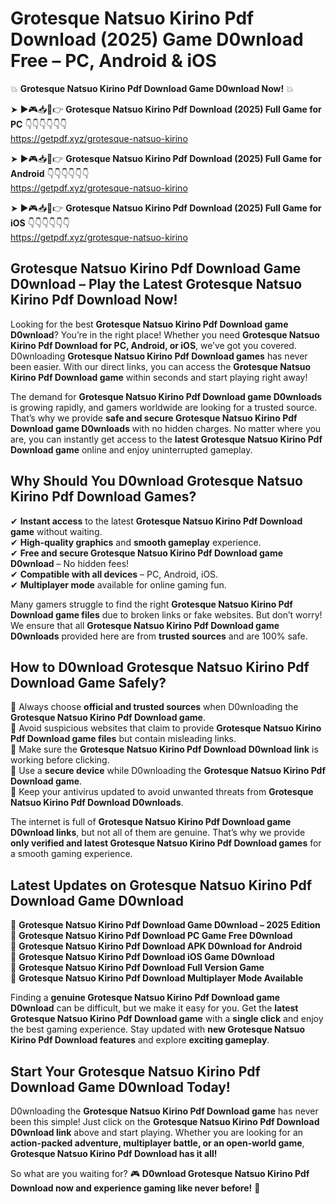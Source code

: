 # Grotesque Natsuo Kirino Pdf Download (2025) Game D0wnload Free – PC, Android & iOS

💥 **Grotesque Natsuo Kirino Pdf Download Game D0wnload Now!** 💥  

➤ ►🎮📥📱👉 **Grotesque Natsuo Kirino Pdf Download (2025) Full Game for PC** 👇👇👇👇👇👇  
https://getpdf.xyz/grotesque-natsuo-kirino  

➤ ►🎮📥📱👉 **Grotesque Natsuo Kirino Pdf Download (2025) Full Game for Android** 👇👇👇👇👇👇  
https://getpdf.xyz/grotesque-natsuo-kirino  

➤ ►🎮📥📱👉 **Grotesque Natsuo Kirino Pdf Download (2025) Full Game for iOS** 👇👇👇👇👇👇  
https://getpdf.xyz/grotesque-natsuo-kirino  

## Grotesque Natsuo Kirino Pdf Download Game D0wnload – Play the Latest Grotesque Natsuo Kirino Pdf Download Now!

Looking for the best **Grotesque Natsuo Kirino Pdf Download game D0wnload**? You’re in the right place! Whether you need **Grotesque Natsuo Kirino Pdf Download for PC, Android, or iOS**, we’ve got you covered. D0wnloading **Grotesque Natsuo Kirino Pdf Download games** has never been easier. With our direct links, you can access the **Grotesque Natsuo Kirino Pdf Download game** within seconds and start playing right away!  

The demand for **Grotesque Natsuo Kirino Pdf Download game D0wnloads** is growing rapidly, and gamers worldwide are looking for a trusted source. That’s why we provide **safe and secure Grotesque Natsuo Kirino Pdf Download game D0wnloads** with no hidden charges. No matter where you are, you can instantly get access to the **latest Grotesque Natsuo Kirino Pdf Download game** online and enjoy uninterrupted gameplay.  

## **Why Should You D0wnload Grotesque Natsuo Kirino Pdf Download Games?**  

✔ **Instant access** to the latest **Grotesque Natsuo Kirino Pdf Download game** without waiting.  
✔ **High-quality graphics** and **smooth gameplay** experience.  
✔ **Free and secure Grotesque Natsuo Kirino Pdf Download game D0wnload** – No hidden fees!  
✔ **Compatible with all devices** – PC, Android, iOS.  
✔ **Multiplayer mode** available for online gaming fun.  

Many gamers struggle to find the right **Grotesque Natsuo Kirino Pdf Download game files** due to broken links or fake websites. But don’t worry! We ensure that all **Grotesque Natsuo Kirino Pdf Download game D0wnloads** provided here are from **trusted sources** and are 100% safe.  

## **How to D0wnload Grotesque Natsuo Kirino Pdf Download Game Safely?**  

📌 Always choose **official and trusted sources** when D0wnloading the **Grotesque Natsuo Kirino Pdf Download game**.  
📌 Avoid suspicious websites that claim to provide **Grotesque Natsuo Kirino Pdf Download game files** but contain misleading links.  
📌 Make sure the **Grotesque Natsuo Kirino Pdf Download D0wnload link** is working before clicking.  
📌 Use a **secure device** while D0wnloading the **Grotesque Natsuo Kirino Pdf Download game**.  
📌 Keep your antivirus updated to avoid unwanted threats from **Grotesque Natsuo Kirino Pdf Download D0wnloads**.  

The internet is full of **Grotesque Natsuo Kirino Pdf Download game D0wnload links**, but not all of them are genuine. That’s why we provide **only verified and latest Grotesque Natsuo Kirino Pdf Download games** for a smooth gaming experience.  

## **Latest Updates on Grotesque Natsuo Kirino Pdf Download Game D0wnload**  

🔹 **Grotesque Natsuo Kirino Pdf Download Game D0wnload – 2025 Edition**  
🔹 **Grotesque Natsuo Kirino Pdf Download PC Game Free D0wnload**  
🔹 **Grotesque Natsuo Kirino Pdf Download APK D0wnload for Android**  
🔹 **Grotesque Natsuo Kirino Pdf Download iOS Game D0wnload**  
🔹 **Grotesque Natsuo Kirino Pdf Download Full Version Game**  
🔹 **Grotesque Natsuo Kirino Pdf Download Multiplayer Mode Available**  

Finding a **genuine Grotesque Natsuo Kirino Pdf Download game D0wnload** can be difficult, but we make it easy for you. Get the **latest Grotesque Natsuo Kirino Pdf Download game** with a **single click** and enjoy the best gaming experience. Stay updated with **new Grotesque Natsuo Kirino Pdf Download features** and explore **exciting gameplay**.  

## **Start Your Grotesque Natsuo Kirino Pdf Download Game D0wnload Today!**  

D0wnloading the **Grotesque Natsuo Kirino Pdf Download game** has never been this simple! Just click on the **Grotesque Natsuo Kirino Pdf Download D0wnload link** above and start playing. Whether you are looking for an **action-packed adventure, multiplayer battle, or an open-world game**, **Grotesque Natsuo Kirino Pdf Download has it all!**  

So what are you waiting for? 🎮 **D0wnload Grotesque Natsuo Kirino Pdf Download now and experience gaming like never before!** 🚀  